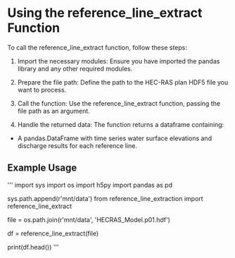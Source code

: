 # Using the reference_line_extract Function

To call the reference_line_extract function, follow these steps:

1. Import the necessary modules: Ensure you have imported the pandas library and any other required modules.

2. Prepare the file path: Define the path to the HEC-RAS plan HDF5 file you want to process.

3. Call the function: Use the reference_line_extract function, passing the file path as an argument.

4. Handle the returned data: The function returns a dataframe containing:

- A pandas.DataFrame with time series water surface elevations and discharge results for each reference line.

## Example Usage

'''
import sys
import os
import h5py
import pandas as pd

sys.path.append(r'mnt/data')
from reference_line_extraction import reference_line_extract

file  = os.path.join(r'mnt/data', 'HECRAS_Model.p01.hdf')

df = reference_line_extract(file)

print(df.head())
'''
